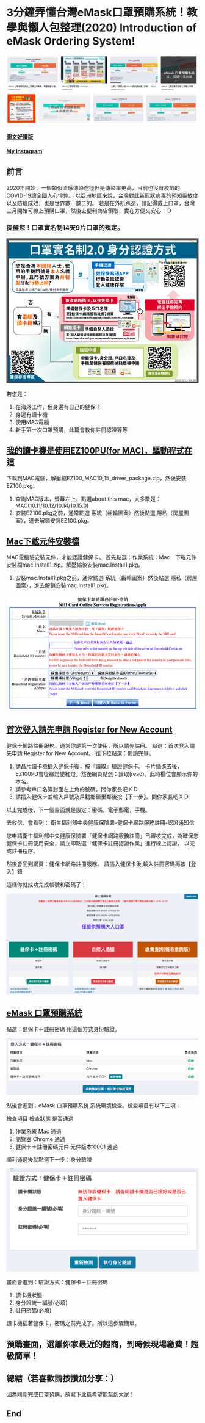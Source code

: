 # 3分鐘弄懂台灣eMask口罩預購系統！教學與懶人包整理(2020) Introduction of eMask Ordering System!
![f1](https://github.com/HCH1/blog/blob/master/fig/emask1.png)

#### [圖文好讀版]()
#### [My Instagram](https://www.instagram.com/redbox111)

## 前言
2020年開始，一個類似流感傳染途徑但是傳染率更高，目前也沒有疫苗的COVID-19讓全國人心惶惶。
以亞洲地區來說，台灣對此新冠狀病毒的預知靈敏度以及防疫成效，也是世界數一數二的。
若是在外趴趴造，請記得戴上口罩，台灣三月開始可線上預購口罩，然後去便利商店領取，實在方便又安心：Ｄ

### 提醒您！口罩實名制14天9片口罩的規定。

![f1](https://github.com/HCH1/blog/blob/master/fig/emask1b.png)

若您是：
1. 在海外工作，但身邊有自己的健保卡
1. 身邊有讀卡機
1. 使用MAC電腦
1. 新手第一次口罩預購，此篇會教你註冊認證等等

## [我的讀卡機是使用EZ100PU(for MAC)，驅動程式在這](https://www.castlestech.com/zh-hant/%e6%aa%94%e6%a1%88%e4%b8%8b%e8%bc%89/)
下載到MAC電腦，解壓縮EZ100_MAC10_15_driver_package.zip，然後安裝EZ100.pkg。

1. 查詢MAC版本，螢幕左上，點選about this mac，大多數是：MAC(10.11/10.12/10.14/10.15.0)
1. 安裝EZ100.pkg之前，通常點選 系統（齒輪圖案）然後點選 隱私（房屋圖案），進去解鎖安裝EZ100.pkg。

## [Mac下載元件安裝檔](https://cloudicweb.nhi.gov.tw/cloudic/system/SMC/mEventesting.htm)
MAC電腦驗安裝元件，才能認證健保卡。
首先點選：作業系統：Mac　下載元件安裝檔mac.Install1.zip。解壓縮後安裝mac.Install1.pkg。

1. 安裝mac.Install1.pkg之前，通常點選 系統（齒輪圖案）然後點選 隱私（房屋圖案），進去解鎖安裝mac.Install1.pkg。

![f1](https://github.com/HCH1/blog/blob/master/fig/emask3.png)

## [首次登入請先申請 Register for New Account](https://cloudicweb.nhi.gov.tw/cloudic/system/mlogin.aspx)
健保卡網路註冊服務。通常你是第一次使用，所以請先註冊。
點選：首次登入請先申請 Register for New Account。
往下拉點選：閱讀完畢。

1. 請晶片讀卡機插入健保卡後，按『讀取』驗證健保卡。
卡片插進去後，EZ100PU會從綠燈變紅燈。然後網頁點選：讀取(read)。此時欄位會顯示你的本名。
1. 請參考戶口名簿封面左上角的號碼。問你家長吧ＸＤ
1. 請插入健保卡並輸入戶號及戶籍鄉鎮里鄰後按【下一步】。問你家長吧ＸＤ

以上完成後，下一個畫面就是設定：密碼，電子郵電，手機。

去收信，會看到：
衛生福利部中央健康保險署-健保卡網路服務註冊-認證通知信

您申請衛生福利部中央健康保險署「健保卡網路服務註冊」已審核完成，為確保您健保卡註冊使用安全，請立即點選「健保卡註冊認證作業」進行線上認證，
以完成註冊程序。

然後會回到網頁：健保卡網路註冊服務。
請插入健保卡後,輸入註冊密碼再按【登入】鈕

這樣你就成功完成帳號和密碼了！

![f1](https://github.com/HCH1/blog/blob/master/fig/emask2.png)

## [eMask 口罩預購系統](https://emask.taiwan.gov.tw/msk/index.jsp)

點選：健保卡＋註冊密碼 用這個方式身份驗證。

![f1](https://github.com/HCH1/blog/blob/master/fig/emask4.png)

然後會進到：eMask 口罩預購系統 系統環境檢查。檢查項目有以下三項：

檢查項目	檢查狀態	是否通過
1. 作業系統	Mac	通過
1. 瀏覽器	Chrome	通過
1. 健保卡＋註冊密碼元件	元件版本:0001   	通過

順利通過後就點選下一步：身分驗證

![f1](https://github.com/HCH1/blog/blob/master/fig/emask5.png)

畫面會進到：驗證方式：健保卡＋註冊密碼
1. 讀卡機狀態
1. 身分證統一編號(必填)
1. 註冊密碼(必填)

讀卡機插著健保卡，密碼之前完成了。所以這步驟簡單。

## 預購畫面，選離你家最近的超商，到時候現場繳費！超級簡單！

## 總結（若喜歡請按讚加分享：）
因為剛剛完成口罩預購，故寫下此篇希望能幫到大家！

## End
